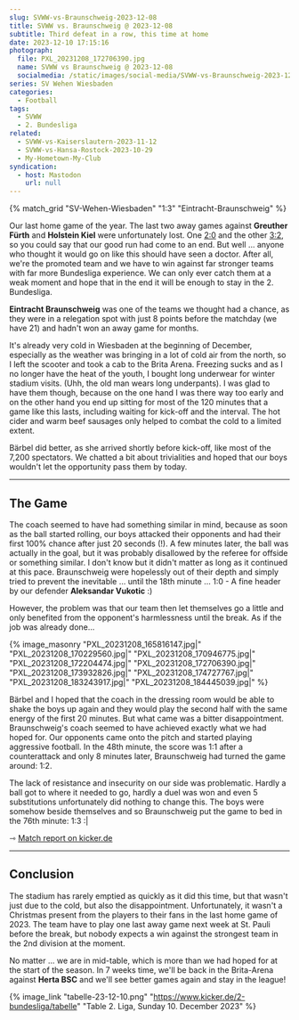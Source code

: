 ```yaml
---
slug: SVWW-vs-Braunschweig-2023-12-08
title: SVWW vs. Braunschweig @ 2023-12-08
subtitle: Third defeat in a row, this time at home
date: 2023-12-10 17:15:16
photograph:
  file: PXL_20231208_172706390.jpg
  name: SVWW vs Braunschweig @ 2023-12-08
  socialmedia: /static/images/social-media/SVWW-vs-Braunschweig-2023-12-08.png
series: SV Wehen Wiesbaden
categories:
  - Football
tags:
  - SVWW
  - 2. Bundesliga
related:
  - SVWW-vs-Kaiserslautern-2023-11-12
  - SVWW-vs-Hansa-Rostock-2023-10-29
  - My-Hometown-My-Club
syndication:
  - host: Mastodon
    url: null
---
```


{% match_grid "SV-Wehen-Wiesbaden" "1:3" "Eintracht-Braunschweig" %}

Our last home game of the year. The last two away games against **Greuther Fürth** and **Holstein Kiel** were unfortunately lost. One [2:0](https://www.kicker.de/fuerth-gegen-wiesbaden-2023-bundesliga-4861782/analyse) and the other [3:2](https://www.kicker.de/kiel-gegen-wiesbaden-2023-bundesliga-4861791/analyse), so you could say that our good run had come to an end. But well ... anyone who thought it would go on like this should have seen a doctor. After all, we're the promoted team and we have to win against far stronger teams with far more Bundesliga experience. We can only ever catch them at a weak moment and hope that in the end it will be enough to stay in the 2. Bundesliga.

**Eintracht Braunschweig** was one of the teams we thought had a chance, as they were in a relegation spot with just 8 points before the matchday (we have 21) and hadn't won an away game for months.

<!-- more -->

It's already very cold in Wiesbaden at the beginning of December, especially as the weather was bringing in a lot of cold air from the north, so I left the scooter and took a cab to the Brita Arena. Freezing sucks and as I no longer have the heat of the youth, I bought long underwear for winter stadium visits. (Uhh, the old man wears long underpants). I was glad to have them though, because on the one hand I was there way too early and on the other hand you end up sitting for most of the 120 minutes that a game like this lasts, including waiting for kick-off and the interval. The hot cider and warm beef sausages only helped to combat the cold to a limited extent.

Bärbel did better, as she arrived shortly before kick-off, like most of the 7,200 spectators. We chatted a bit about trivialities and hoped that our boys wouldn't let the opportunity pass them by today.

---

## The Game

The coach seemed to have had something similar in mind, because as soon as the ball started rolling, our boys attacked their opponents and had their first 100% chance after just 20 seconds (!). A few minutes later, the ball was actually in the goal, but it was probably disallowed by the referee for offside or something similar. I don't know but it didn't matter as long as it continued at this pace. Braunschweig were hopelessly out of their depth and simply tried to prevent the inevitable ... until the 18th minute ... 1:0 - A fine header by our defender **Aleksandar Vukotic** :)

However, the problem was that our team then let themselves go a little and only benefited from the opponent's harmlessness until the break. As if the job was already done...

{% image_masonry
  "PXL_20231208_165816147.jpg|"
  "PXL_20231208_170229560.jpg|"
  "PXL_20231208_170946775.jpg|"
  "PXL_20231208_172204474.jpg|"
  "PXL_20231208_172706390.jpg|"
  "PXL_20231208_173932826.jpg|"
  "PXL_20231208_174727767.jpg|"
  "PXL_20231208_183243917.jpg|"
  "PXL_20231208_184445039.jpg|"
%}

Bärbel and I hoped that the coach in the dressing room would be able to shake the boys up again and they would play the second half with the same energy of the first 20 minutes. But what came was a bitter disappointment. Braunschweig's coach seemed to have achieved exactly what we had hoped for. Our opponents came onto the pitch and started playing aggressive football. In the 48th minute, the score was 1:1 after a counterattack and only 8 minutes later, Braunschweig had turned the game around: 1:2.

The lack of resistance and insecurity on our side was problematic. Hardly a ball got to where it needed to go, hardly a duel was won and even 5 substitutions unfortunately did nothing to change this. The boys were somehow beside themselves and so Braunschweig put the game to bed in the 76th minute: 1:3 :|

&#x21FE;&nbsp;[Match report on kicker.de](https://www.kicker.de/wiesbaden-gegen-braunschweig-2023-bundesliga-4861804/analyse)

---

## Conclusion

The stadium has rarely emptied as quickly as it did this time, but that wasn't just due to the cold, but also the disappointment. Unfortunately, it wasn't a Christmas present from the players to their fans in the last home game of 2023. The team have to play one last away game next week at St. Pauli before the break, but nobody expects a win against the strongest team in the 2nd division at the moment.

No matter ... we are in mid-table, which is more than we had hoped for at the start of the season. In 7 weeks time, we'll be back in the Brita-Arena against **Herta BSC** and we'll see better games again and stay in the league!

{% image_link "tabelle-23-12-10.png" "https://www.kicker.de/2-bundesliga/tabelle" "Table 2. Liga, Sunday 10. December 2023" %}
